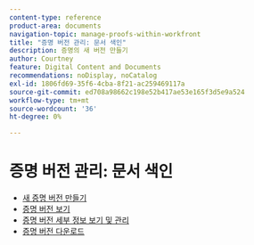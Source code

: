 ```yaml
---
content-type: reference
product-area: documents
navigation-topic: manage-proofs-within-workfront
title: "증명 버전 관리: 문서 색인"
description: 증명의 새 버전 만들기
author: Courtney
feature: Digital Content and Documents
recommendations: noDisplay, noCatalog
exl-id: 1806fd69-35f6-4cba-8f21-ac259469117a
source-git-commit: ed708a98662c198e52b417ae53e165f3d5e9a524
workflow-type: tm+mt
source-wordcount: '36'
ht-degree: 0%

---
```


# 증명 버전 관리: 문서 색인

* [새 증명 버전 만들기](../../../../review-and-approve-work/proofing/managing-proofs-within-workfront/create-new-proof-version.md)
* [증명 버전 보기](../../../../review-and-approve-work/proofing/managing-proofs-within-workfront/manage-proof-versions/view-proof-versions.md)
* [증명 버전 세부 정보 보기 및 관리](../../../../review-and-approve-work/proofing/managing-proofs-within-workfront/manage-proof-versions/view-version-details.md)
* [증명 버전 다운로드](../../../../review-and-approve-work/proofing/managing-proofs-within-workfront/manage-proof-versions/download-versions.md)
